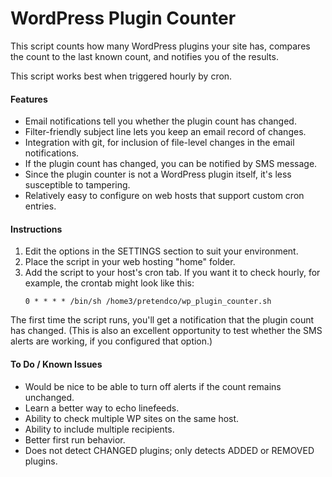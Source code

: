 WordPress Plugin Counter
========================

This script counts how many WordPress plugins your site has, compares the count to the last known count, and notifies you of the results.

This script works best when triggered hourly by cron.

#### Features

- Email notifications tell you whether the plugin count has changed.
- Filter-friendly subject line lets you keep an email record of changes.
- Integration with git, for inclusion of file-level changes in the email notifications.
- If the plugin count has changed, you can be notified by SMS message.
- Since the plugin counter is not a WordPress plugin itself, it's less susceptible to tampering.
- Relatively easy to configure on web hosts that support custom cron entries.

#### Instructions

1. Edit the options in the SETTINGS section to suit your environment.
2. Place the script in your web hosting "home" folder.
3. Add the script to your host's cron tab. If you want it to check hourly, for example, the crontab might look like this:
    ```
    0 * * * * /bin/sh /home3/pretendco/wp_plugin_counter.sh
    ```

The first time the script runs, you'll get a notification that the plugin count has changed. (This is also an excellent opportunity to test whether the SMS alerts are working, if you configured that option.)

#### To Do / Known Issues

- Would be nice to be able to turn off alerts if the count remains unchanged.
- Learn a better way to echo linefeeds.
- Ability to check multiple WP sites on the same host.
- Ability to include multiple recipients.
- Better first run behavior.
- Does not detect CHANGED plugins; only detects ADDED or REMOVED plugins.